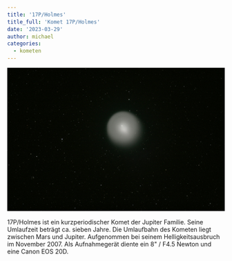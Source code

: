 ```yaml
---
title: '17P/Holmes'
title_full: 'Komet 17P/Holmes​'
date: '2023-03-29'
author: michael
categories:
  - kometen
---
```


![17P/Holmes](header.jpg '17P/Holmes')

17P/Holmes ist ein kurzperiodischer Komet der Jupiter Familie. Seine Umlaufzeit beträgt ca. sieben Jahre. Die Umlaufbahn des Kometen liegt zwischen Mars und Jupiter. Aufgenommen bei seinem Helligkeitsausbruch im November 2007. Als Aufnahmegerät diente ein 8" / F4.5 Newton und eine Canon EOS 20D.

